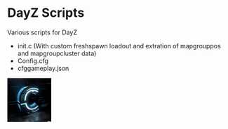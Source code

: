 # DayZ Scripts
 Various scripts for DayZ
  - init.c (With custom freshspawn loadout and extration of mapgrouppos and mapgroupcluster data)
  - Config.cfg
  - cfggameplay.json



<a href="https://itscappand.medium.com/" target="blank"><img align="center" src="https://github.com/cappAndreas/DayZ-Scripts/blob/main/C.png" height="100" /></a>
